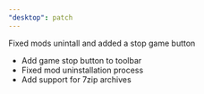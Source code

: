 ```yaml
---
"desktop": patch
---
```


Fixed mods unintall and added a stop game button

- Add game stop button to toolbar
- Fixed mod uninstallation process
- Add support for 7zip archives
